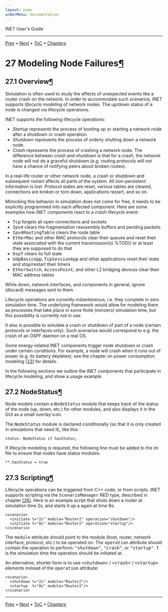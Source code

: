 ```yaml
---
layout: page
underMenu: Documentation
---
```




<div>INET User's Guide<hr width='100%'></div>
<div class='oppnavbar'><a href="chap26.html">Prev</a> &#8226; <a href="chap28.html">Next</a> &#8226; <a href="toc.html#toc_27">ToC</a> &#8226; <a href="index.html">Chapters</a></div><h1><a name="cha:lifecycle"></a>27 Modeling Node Failures<a class="headerlink" href="#cha:lifecycle" title="Permalink to this headline">&para;</a></h1>

<p><h2><a name="sec:lifecycle:overview"></a>27.1 Overview<a class="headerlink" href="#sec:lifecycle:overview" title="Permalink to this headline">&para;</a></h2>

<p>Simulation is often used to study the effects of unexpected events like
a router crash on the network. In order to accommodate such scenarios, INET
supports <i>lifecycle modeling</i> of network nodes. The up/down
status of a node is changed via lifecycle operations.

<p>INET supports the following lifecycle operations:

<p><ul>
  <li> <i>Startup</i> represents the process of booting up or starting
    a network node after a shutdown or crash operation.</li>
  <li> <i>Shutdown</i> represents the process of orderly shutting down
    a network node.</li>
  <li> <i>Crash</i> represents the process of crashing a network node.
    The difference between <i>crash</i> and <i>shutdown</i> is that
    for a crash, the network node will not do a graceful shutdown (e.g.
    routing protocols will not have a chance of notifying peers about
    broken routes).</li>
</ul>

<p>In a real-life router or other network node, a crash or shutdown and
subsequent restart affects all parts of the system. All non-persistent
information is lost. Protocol states are reset, various tables are cleared,
connections are broken or torn down, applications restart, and so on.

<p>Mimicking this behavior in simulation does not come for free, it
needs to be explicitly programmed into each affected component.
Here are some examples how INET components react to a <i>crash</i>
lifecycle event:

<p><ul>
  <li> <tt>Tcp</tt> forgets all open connections and sockets</li>
  <li> <tt>Ipv4</tt> clears the fragmentation reassembly buffers and pending packets</li>
  <li> <tt>Ipv4RoutingTable</tt> clears the route table</li>
  <li> <tt>EtherMac</tt> and other MAC protocols clear their queues and reset their state
    associated with the current transmission(s)  %TODO or at least they are supposed to do that</li>
  <li> <tt>Ospf</tt> clears its full state</li>
  <li> <tt>UdpBasicApp</tt>, <tt>TcpSessionApp</tt> and other applications
    reset their state and stop/restart their timers</li>
  <li> <tt>EtherSwitch</tt>, <tt>AccessPoint</tt>, and other L2 bridging
    devices clear their MAC address tables</li>
</ul>

<p>While down, network interfaces, and components in general, ignore (discard)
messages sent to them.

<p>Lifecycle operations are currently instanteneous, i.e. they complete in
zero simulation time. The underlying framework would allow for modeling
them as processes that take place in some finite (nonzero) simulation time,
but this possibility is currently not in use.

<p>It also is possible to simulate a crash or shutdown of part of a node
(certain protocols or interfaces only). Such scenarios would correspond
to e.g. the crash of an OSPF daemon on a real OS.

<p>Some energy-related INET components trigger node shutdown or crash under certain
conditions. For example, a node will crash when it runs out of power (e.g. its
battery depletes); see the chapter on power consumption modeling <a href="chap23.html#cha:power">[23]</a>
for details.

<p>In the following sections we outline the INET components that
participate in lifecycle modeling, and show a usage example.

<p><h2><a name="sec:lifecycle:nodestatus"></a>27.2 NodeStatus<a class="headerlink" href="#sec:lifecycle:nodestatus" title="Permalink to this headline">&para;</a></h2>

<p>Node models contain a <tt>NodeStatus</tt> module that keeps track of
the status of the node (up, down, etc.) for other modules, and also
displays it in the GUI as a small overlay icon.

<p>The <tt>NodeStatus</tt> module is declared conditionally (so that it is
only created in simulations that need it), like this:

<pre><code data-language="ned">status: NodeStatus if hasStatus;</code></pre><p>
If lifecycle modeling is required, the following line must be added
to the ini file to ensure that nodes have status modules:

<pre><code data-language="ini">**.hasStatus = true</code></pre><p>
<h2><a name="sec:lifecycle:scripting"></a>27.3 Scripting<a class="headerlink" href="#sec:lifecycle:scripting" title="Permalink to this headline">&para;</a></h2>

<p>Lifecycle operations can be triggered from C++ code, or from scripts.
INET supports scripting via the <tt>ScenarioManager</tt> NED type,
described in chapter <a href="chap26.html#cha:scenario-scripting">[26]</a>.
Here is an example script that shuts down a router at simulation
time 2s, and starts it up a again at time 8s:

<p><pre><code data-language="xml">&lt;scenario&gt;
  &lt;initiate t="2s" module="Router2" operation="shutdown"/&gt;
  &lt;initiate t="8s" module="Router2" operation="startup"/&gt;
&lt;/scenario&gt;</code></pre>
<p>The <tt>module</tt> attribute should point to the module (host, router,
network interface, protocol, etc.) to be operated on.
The <tt>operation</tt> attribute should contain the operation to perform:
<tt>"shutdown"</tt>, <tt>"crash"</tt>, or <tt>"startup"</tt>.
<tt>t</tt> is the simulation time the operation should be initiated at.

<p>An alternative, shorter form is to use <tt>&lt;shutdown&gt;</tt> /
<tt>&lt;crash&gt;</tt> / <tt>&lt;startup&gt;</tt> elements instead of the
<tt>operation</tt> attribute:

<p><pre><code data-language="xml">&lt;scenario&gt;
  &lt;shutdown t="2s" module="Router2"/&gt;
  &lt;startup  t="8s" module="Router2"/&gt;
&lt;/scenario&gt;</code></pre>
<p>

<p>



<hr class='pgbr'><div class='oppnavbar'><a href="chap26.html">Prev</a> &#8226; <a href="chap28.html">Next</a> &#8226; <a href="toc.html#toc_27">ToC</a> &#8226; <a href="index.html">Chapters</a></div>
